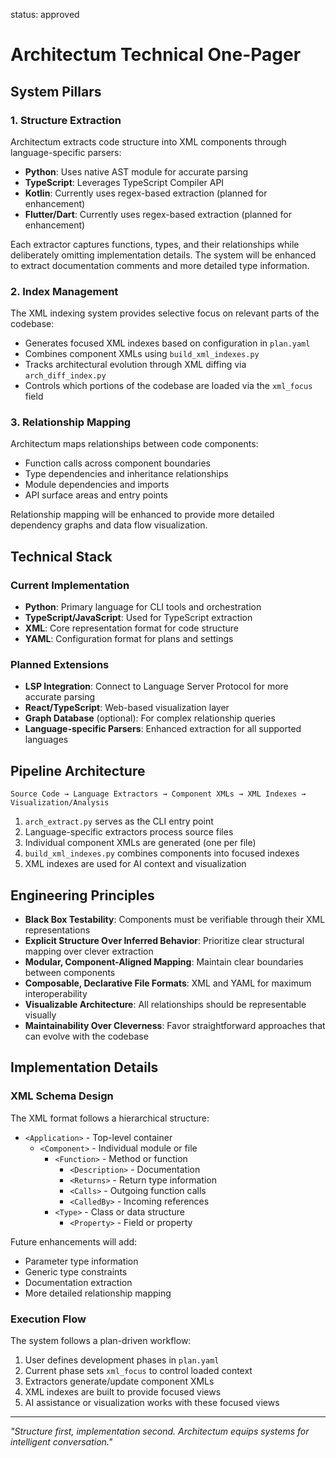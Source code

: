 status: approved
# Architectum Technical One-Pager

## System Pillars

### 1. Structure Extraction

Architectum extracts code structure into XML components through language-specific parsers:
- **Python**: Uses native AST module for accurate parsing
- **TypeScript**: Leverages TypeScript Compiler API
- **Kotlin**: Currently uses regex-based extraction (planned for enhancement)
- **Flutter/Dart**: Currently uses regex-based extraction (planned for enhancement)

Each extractor captures functions, types, and their relationships while deliberately omitting implementation details. The system will be enhanced to extract documentation comments and more detailed type information.

### 2. Index Management

The XML indexing system provides selective focus on relevant parts of the codebase:
- Generates focused XML indexes based on configuration in `plan.yaml`
- Combines component XMLs using `build_xml_indexes.py`
- Tracks architectural evolution through XML diffing via `arch_diff_index.py`
- Controls which portions of the codebase are loaded via the `xml_focus` field

### 3. Relationship Mapping

Architectum maps relationships between code components:
- Function calls across component boundaries
- Type dependencies and inheritance relationships
- Module dependencies and imports
- API surface areas and entry points

Relationship mapping will be enhanced to provide more detailed dependency graphs and data flow visualization.

## Technical Stack

### Current Implementation

- **Python**: Primary language for CLI tools and orchestration
- **TypeScript/JavaScript**: Used for TypeScript extraction
- **XML**: Core representation format for code structure
- **YAML**: Configuration format for plans and settings

### Planned Extensions

- **LSP Integration**: Connect to Language Server Protocol for more accurate parsing
- **React/TypeScript**: Web-based visualization layer
- **Graph Database** (optional): For complex relationship queries
- **Language-specific Parsers**: Enhanced extraction for all supported languages

## Pipeline Architecture

```
Source Code → Language Extractors → Component XMLs → XML Indexes → Visualization/Analysis
```

1. `arch_extract.py` serves as the CLI entry point
2. Language-specific extractors process source files
3. Individual component XMLs are generated (one per file)
4. `build_xml_indexes.py` combines components into focused indexes
5. XML indexes are used for AI context and visualization

## Engineering Principles

- **Black Box Testability**: Components must be verifiable through their XML representations
- **Explicit Structure Over Inferred Behavior**: Prioritize clear structural mapping over clever extraction
- **Modular, Component-Aligned Mapping**: Maintain clear boundaries between components
- **Composable, Declarative File Formats**: XML and YAML for maximum interoperability
- **Visualizable Architecture**: All relationships should be representable visually
- **Maintainability Over Cleverness**: Favor straightforward approaches that can evolve with the codebase

## Implementation Details

### XML Schema Design

The XML format follows a hierarchical structure:
- `<Application>` - Top-level container
  - `<Component>` - Individual module or file
    - `<Function>` - Method or function
      - `<Description>` - Documentation
      - `<Returns>` - Return type information
      - `<Calls>` - Outgoing function calls
      - `<CalledBy>` - Incoming references
    - `<Type>` - Class or data structure
      - `<Property>` - Field or property

Future enhancements will add:
- Parameter type information
- Generic type constraints
- Documentation extraction
- More detailed relationship mapping

### Execution Flow

The system follows a plan-driven workflow:
1. User defines development phases in `plan.yaml`
2. Current phase sets `xml_focus` to control loaded context
3. Extractors generate/update component XMLs
4. XML indexes are built to provide focused views
5. AI assistance or visualization works with these focused views

---

_"Structure first, implementation second. Architectum equips systems for intelligent conversation."_